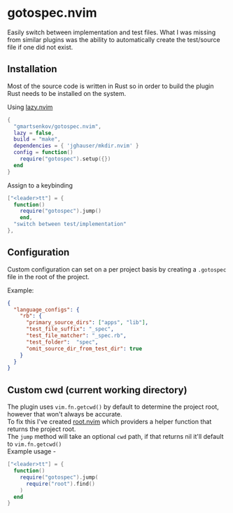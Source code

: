 # gotospec.nvim

Easily switch between implementation and test files.
What I was missing from similar plugins was the ability to automatically create the test/source file if one did not exist.

## Installation ##
Most of the source code is written in Rust so in order to build the plugin Rust needs to be installed on the system. 

Using [lazy.nvim](https://github.com/folke/lazy.nvim)

```lua
{
  "gmartsenkov/gotospec.nvim",
  lazy = false,
  build = "make",
  dependencies = { 'jghauser/mkdir.nvim' }
  config = function()
    require("gotospec").setup({})
  end
}
```

Assign to a keybinding

```lua
["<leader>tt"] = {
  function()
    require("gotospec").jump()
    end,
  "switch between test/implementation"
},
```
## Configuration ##
Custom configuration can set on a per project basis by creating a `.gotospec` file in the root of the project.

Example:
```json
{
  "language_configs": {
    "rb": {
      "primary_source_dirs": ["apps", "lib"],
      "test_file_suffix": "_spec",
      "test_file_matcher": "_spec.rb",
      "test_folder":  "spec",
      "omit_source_dir_from_test_dir": true
    }
  }
}
```

## Custom cwd (current working directory)
The plugin uses `vim.fn.getcwd()` by default to determine the project root, however that won't always be accurate.  
To fix this I've created [root.nvim](https://github.com/gmartsenkov/root.nvim) which providers a helper function that returns the project root.  
The `jump` method will take an optional `cwd` path, if that returns nil it'll default to `vim.fn.getcwd()`  
Example usage -  
```lua
["<leader>tt"] = {
  function()
    require("gotospec").jump(
      require("root").find()
    )
  end
}
```
